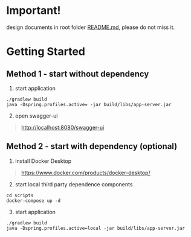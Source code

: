 
# Important!  
design documents in root folder [README.md](../README.md), please do not miss it.  

# Getting Started

## Method 1 - start without dependency 
1. start application
```shell
./gradlew build
java -Dspring.profiles.active= -jar build/libs/app-server.jar 
```

2. open swagger-ui
> [http://localhost:8080/swagger-ui](http://localhost:8080/swagger-ui)

## Method 2 - start with dependency (optional)
1. install Docker Desktop
> https://www.docker.com/products/docker-desktop/

2. start local third party dependence components
```shell
cd scripts 
docker-compose up -d
```

3. start application
```shell
./gradlew build
java -Dspring.profiles.active=local -jar build/libs/app-server.jar 
```
